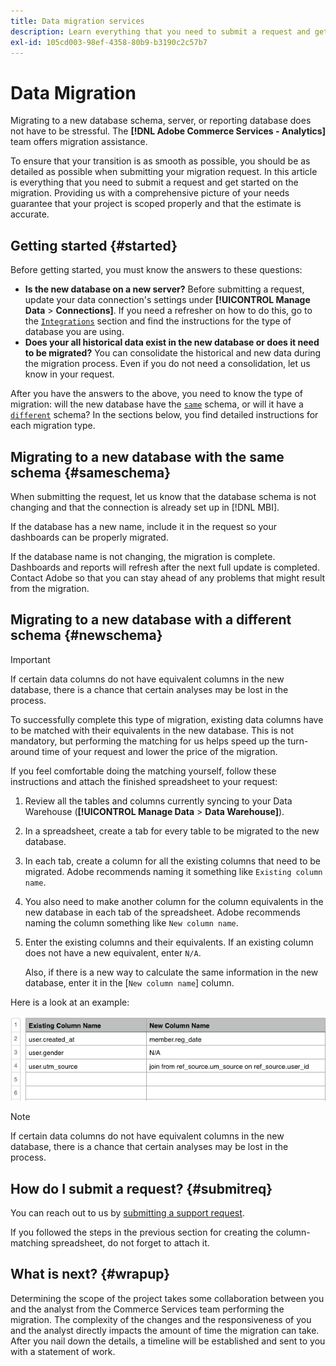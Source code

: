 ```yaml
---
title: Data migration services
description: Learn everything that you need to submit a request and get started on the migration.
exl-id: 105cd003-98ef-4358-80b9-b3190c2c57b7
---
```

# Data Migration

Migrating to a new database schema, server, or reporting database does not have to be stressful. The **[!DNL Adobe Commerce Services - Analytics]** team offers migration assistance.

To ensure that your transition is as smooth as possible, you should be as detailed as possible when submitting your migration request. In this article is everything that you need to submit a request and get started on the migration. Providing us with a comprehensive picture of your needs guarantee that your project is scoped properly and that the estimate is accurate.

## Getting started {#started}

Before getting started, you must know the answers to these questions:

* **Is the new database on a new server?** Before submitting a request, update your data connection's settings under **[!UICONTROL Manage Data** > **Connections]**. If you need a refresher on how to do this, go to the [`Integrations`](../integrations/integrations.md) section and find the instructions for the type of database you are using.
* **Does your all historical data exist in the new database or does it need to be migrated?** You can consolidate the historical and new data during the migration process. Even if you do not need a consolidation, let us know in your request.

After you have the answers to the above, you need to know the type of migration: will the new database have the [`same`](#sameschema) schema, or will it have a [`different`](#newschema) schema? In the sections below, you find detailed instructions for each migration type.

## Migrating to a new database with the same schema {#sameschema}

When submitting the request, let us know that the database schema is not changing and that the connection is already set up in [!DNL MBI].

If the database has a new name, include it in the request so your dashboards can be properly migrated.

If the database name is not changing, the migration is complete. Dashboards and reports will refresh after the next full update is completed. Contact Adobe so that you can stay ahead of any problems that might result from the migration.

## Migrating to a new database with a different schema {#newschema}

>[!IMPORTANT]
>
>If certain data columns do not have equivalent columns in the new database, there is a chance that certain analyses may be lost in the process.

To successfully complete this type of migration, existing data columns have to be matched with their equivalents in the new database. This is not mandatory, but performing the matching for us helps speed up the turn-around time of your request and lower the price of the migration.

If you feel comfortable doing the matching yourself, follow these instructions and attach the finished spreadsheet to your request:

1. Review all the tables and columns currently syncing to your Data Warehouse (**[!UICONTROL Manage Data** > **Data Warehouse]**).
1. In a spreadsheet, create a tab for every table to be migrated to the new database.
1. In each tab, create a column for all the existing columns that need to be migrated. Adobe recommends naming it something like `Existing column name`.
1. You also need to make another column for the column equivalents in the new database in each tab of the spreadsheet. Adobe recommends naming the column something like `New column name`.
1. Enter the existing columns and their equivalents. If an existing column does not have a new equivalent, enter `N/A`.

    Also, if there is a new way to calculate the same information in the new database, enter it in the [`New column name`] column.

Here is a look at an example:

![](../../../assets/Migration_Spreadsheet.png)

>[!NOTE]
>
>If certain data columns do not have equivalent columns in the new database, there is a chance that certain analyses may be lost in the process.

## How do I submit a request? {#submitreq}

You can reach out to us by [submitting a support request](../../../guide-overview.md).

If you followed the steps in the previous section for creating the column-matching spreadsheet, do not forget to attach it.

## What is next? {#wrapup}

Determining the scope of the project takes some collaboration between you and the analyst from the Commerce Services team performing the migration. The complexity of the changes and the responsiveness of you and the analyst directly impacts the amount of time the migration can take. After you nail down the details, a timeline will be established and sent to you with a statement of work.
